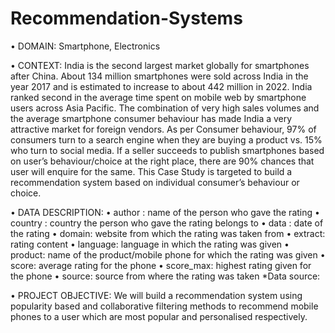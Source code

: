 # Recommendation-Systems
• DOMAIN: Smartphone, Electronics

• CONTEXT: India is the second largest market globally for smartphones after China. About 134 million smartphones were sold across India
in the year 2017 and is estimated to increase to about 442 million in 2022. India ranked second in the average time spent on mobile web by
smartphone users across Asia Pacific. The combination of very high sales volumes and the average smartphone consumer behaviour has
made India a very attractive market for foreign vendors. As per Consumer behaviour, 97% of consumers turn to a search engine when they
are buying a product vs. 15% who turn to social media. If a seller succeeds to publish smartphones based on user’s behaviour/choice at the
right place, there are 90% chances that user will enquire for the same. This Case Study is targeted to build a recommendation system
based on individual consumer’s behaviour or choice.

• DATA DESCRIPTION:
• author : name of the person who gave the rating
• country : country the person who gave the rating belongs to
• data : date of the rating
• domain: website from which the rating was taken from
• extract: rating content
• language: language in which the rating was given
• product: name of the product/mobile phone for which the rating was given
• score: average rating for the phone
• score_max: highest rating given for the phone
• source: source from where the rating was taken
*Data source:

• PROJECT OBJECTIVE: We will build a recommendation system using popularity based and collaborative filtering methods to recommend
mobile phones to a user which are most popular and personalised respectively.

